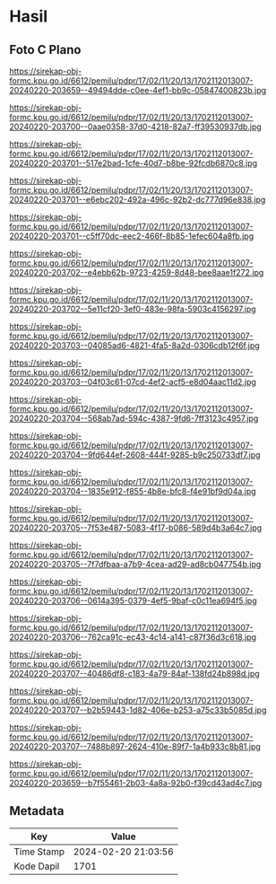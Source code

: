 # Hasil

## Foto C Plano

https://sirekap-obj-formc.kpu.go.id/6612/pemilu/pdpr/17/02/11/20/13/1702112013007-20240220-203659--49494dde-c0ee-4ef1-bb9c-05847400823b.jpg

https://sirekap-obj-formc.kpu.go.id/6612/pemilu/pdpr/17/02/11/20/13/1702112013007-20240220-203700--0aae0358-37d0-4218-82a7-ff39530937db.jpg

https://sirekap-obj-formc.kpu.go.id/6612/pemilu/pdpr/17/02/11/20/13/1702112013007-20240220-203701--517e2bad-1cfe-40d7-b8be-92fcdb6870c8.jpg

https://sirekap-obj-formc.kpu.go.id/6612/pemilu/pdpr/17/02/11/20/13/1702112013007-20240220-203701--e6ebc202-492a-496c-92b2-dc777d96e838.jpg

https://sirekap-obj-formc.kpu.go.id/6612/pemilu/pdpr/17/02/11/20/13/1702112013007-20240220-203701--c5ff70dc-eec2-466f-8b85-1efec604a8fb.jpg

https://sirekap-obj-formc.kpu.go.id/6612/pemilu/pdpr/17/02/11/20/13/1702112013007-20240220-203702--e4ebb62b-9723-4259-8d48-bee8aae1f272.jpg

https://sirekap-obj-formc.kpu.go.id/6612/pemilu/pdpr/17/02/11/20/13/1702112013007-20240220-203702--5e11cf20-3ef0-483e-98fa-5903c4156297.jpg

https://sirekap-obj-formc.kpu.go.id/6612/pemilu/pdpr/17/02/11/20/13/1702112013007-20240220-203703--04085ad6-4821-4fa5-8a2d-0306cdb12f6f.jpg

https://sirekap-obj-formc.kpu.go.id/6612/pemilu/pdpr/17/02/11/20/13/1702112013007-20240220-203703--04f03c61-07cd-4ef2-acf5-e8d04aac11d2.jpg

https://sirekap-obj-formc.kpu.go.id/6612/pemilu/pdpr/17/02/11/20/13/1702112013007-20240220-203704--568ab7ad-594c-4387-9fd6-7ff3123c4957.jpg

https://sirekap-obj-formc.kpu.go.id/6612/pemilu/pdpr/17/02/11/20/13/1702112013007-20240220-203704--9fd644ef-2608-444f-9285-b9c250733df7.jpg

https://sirekap-obj-formc.kpu.go.id/6612/pemilu/pdpr/17/02/11/20/13/1702112013007-20240220-203704--1835e912-f855-4b8e-bfc8-f4e91bf9d04a.jpg

https://sirekap-obj-formc.kpu.go.id/6612/pemilu/pdpr/17/02/11/20/13/1702112013007-20240220-203705--7f53e487-5083-4f17-b086-589d4b3a64c7.jpg

https://sirekap-obj-formc.kpu.go.id/6612/pemilu/pdpr/17/02/11/20/13/1702112013007-20240220-203705--7f7dfbaa-a7b9-4cea-ad29-ad8cb047754b.jpg

https://sirekap-obj-formc.kpu.go.id/6612/pemilu/pdpr/17/02/11/20/13/1702112013007-20240220-203706--0614a395-0379-4ef5-9baf-c0c11ea694f5.jpg

https://sirekap-obj-formc.kpu.go.id/6612/pemilu/pdpr/17/02/11/20/13/1702112013007-20240220-203706--762ca91c-ec43-4c14-a141-c87f36d3c618.jpg

https://sirekap-obj-formc.kpu.go.id/6612/pemilu/pdpr/17/02/11/20/13/1702112013007-20240220-203707--40486df8-c183-4a79-84af-138fd24b898d.jpg

https://sirekap-obj-formc.kpu.go.id/6612/pemilu/pdpr/17/02/11/20/13/1702112013007-20240220-203707--b2b59443-1d82-406e-b253-a75c33b5085d.jpg

https://sirekap-obj-formc.kpu.go.id/6612/pemilu/pdpr/17/02/11/20/13/1702112013007-20240220-203707--7488b897-2624-410e-89f7-1a4b933c8b81.jpg

https://sirekap-obj-formc.kpu.go.id/6612/pemilu/pdpr/17/02/11/20/13/1702112013007-20240220-203659--b7f55461-2b03-4a8a-92b0-f39cd43ad4c7.jpg


## Metadata

| Key        | Value               |
| ---------- | ------------------- |
| Time Stamp | 2024-02-20 21:03:56 |
| Kode Dapil | 1701                |



